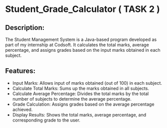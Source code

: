# Student_Grade_Calculator ( TASK 2 ) 

## Description:
The Student Management System is a Java-based program developed as part of my internship at Codsoft. It calculates the total marks, average percentage, and assigns grades based on the input marks obtained in each subject.

## Features:
- Input Marks: Allows input of marks obtained (out of 100) in each subject.
- Calculate Total Marks: Sums up the marks obtained in all subjects.
- Calculate Average Percentage: Divides the total marks by the total number of subjects to determine the average percentage.
- Grade Calculation: Assigns grades based on the average percentage achieved.
- Display Results: Shows the total marks, average percentage, and corresponding grade to the user.


